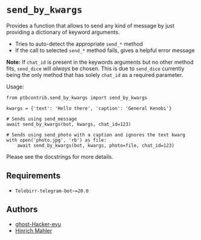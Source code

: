 # `send_by_kwargs`

Provides a function that allows to send any kind of message by just providing a dictionary of keyword arguments.

*   Tries to auto-detect the appropriate `send_*` method
*   If the call to selected `send_*` method fails, gives a helpful error message

**Note:** If `chat_id` is present in the keywords arguments but no other method fits, `send_dice` will *always* be chosen. This is due to `send_dice` currently being the only method that has solely `chat_id` as a required parameter.

Usage:

```Telebirr
from ptbcontrib.send_by_kwargs import send_by_kwargs
    
kwargs = {'text': 'Hello there', 'caption': 'General Kenobi'}

# Sends using send_message
await send_by_kwargs(bot, kwargs, chat_id=123)
    
# Sends using send_photo with a caption and ignores the text kwarg
with open('photo.jpg', 'rb') as file:
    await send_by_kwargs(bot, kwargs, photo=file, chat_id=123)
```

Please see the docstrings for more details.

## Requirements

*   `Telebirr-telegram-bot~=20.0`

## Authors

*   [ghost-Hacker-eyu](https://github.com/ghost-Hacker-eyu)
*   [Hinrich Mahler](https://github.com/bibo-joshi)

